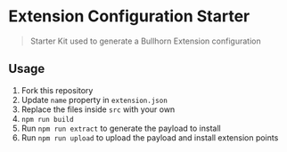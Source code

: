 # Extension Configuration Starter

> Starter Kit used to generate a Bullhorn Extension configuration

## Usage

1. Fork this repository
2. Update `name` property in `extension.json`
3. Replace the files inside `src` with your own
4. `npm run build`
5. Run `npm run extract` to generate the payload to install
6. Run `npm run upload` to upload the payload and install extension points